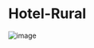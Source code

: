 # Hotel-Rural
![image](https://user-images.githubusercontent.com/118904246/223714560-4c96e84b-fa2d-4073-b811-3a77b26d0610.png)
